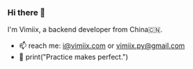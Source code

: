 ### Hi there 👋

<!--
**vimiix/vimiix** is a ✨ _special_ ✨ repository because its `README.md` (this file) appears on your GitHub profile.
-->

I'm Vimiix, a backend developer from China🇨🇳.

- 📫 reach me: i@vimiix.com or vimiix.py@gmail.com
- 🌟 print("Practice makes perfect.")
